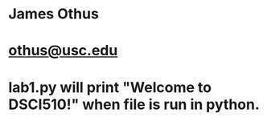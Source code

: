 # James Othus
# othus@usc.edu
# lab1.py will print "Welcome to DSCI510!" when file is run in python. 
